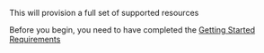 This will provision a full set of supported resources 

Before you begin, you need to have completed the [Getting Started Requirements](https://registry.terraform.io/providers/megaport/megaport/latest/docs/guides/gettingstarted)
